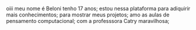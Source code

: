 oiii meu nome é Beloni tenho 17 anos;
estou nessa plataforma para adiquirir mais conhecimentos;
para mostrar meus projetos;
amo as aulas de pensamento computacional;
com a professsora Catry maravilhosa;
